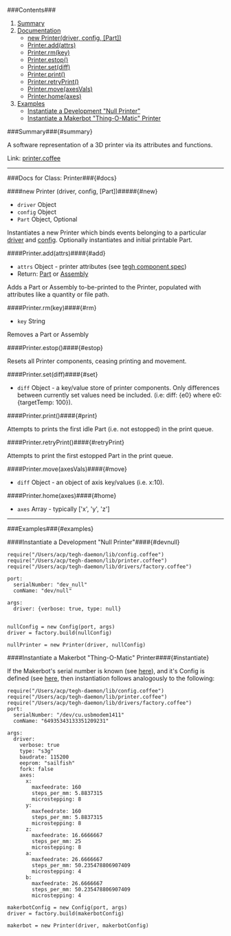 ###Contents###
1. [Summary](#summary)
2. [Documentation](#docs)
    - [new Printer(driver, config, \[Part\])](#new)
    - [Printer.add(attrs)](#add)
    - [Printer.rm(key)](#rm)
    - [Printer.estop()](#estop)
    - [Printer.set(diff)](#set)
    - [Printer.print()](#print)
    - [Printer.retryPrint()](#retryPrint)
    - [Printer.move(axesVals)](#move)
    - [Printer.home(axes)](#home)
3. [Examples](#examples)
    - [Instantiate a Development "Null Printer"](#devnull)
    - [Instantiate a Makerbot "Thing-O-Matic" Printer](#instantiate)

###Summary###{#summary}

A software representation of a 3D printer via its attributes and functions.

Link: [printer.coffee](https://github.com/acp-bionano/tegh-daemon/blob/tegh-daemon/lib/printer.coffee)

***

###Docs for Class: Printer###{#docs}

####new Printer (driver, config, \[Part\])#####{#new}
* `driver` Object
* `config` Object
* `Part` Object, Optional

Instantiates a new Printer which binds events belonging to a particular [driver](http://acp-instiki.herokuapp.com/wiki/show/driver.coffee) and [config](http://acp-instiki.herokuapp.com/wiki/show/config.coffee). Optionally instantiates and initial printable Part.

####Printer.add(attrs)####{#add}
* `attrs` Object - printer attributes (see  [tegh component spec](http://tegh.io/#components-reference))
* Return: [Part](http://acp-instiki.herokuapp.com/wiki/show/part.coffee) or [Assembly](http://acp-instiki.herokuapp.com/wiki/show/assembly.coffee)

Adds a Part or Assembly to-be-printed to the Printer, populated with attributes like a quantity or file path.

####Printer.rm(key)####{#rm}
* `key` String

Removes a Part or Assembly

####Printer.estop()####{#estop}

Resets all Printer components, ceasing printing and movement.

####Printer.set(diff)####{#set}
* `diff` Object - a key/value store of printer components. Only differences between currently set values need be included. (i.e:  diff: {e0} where e0: {targetTemp: 100}).


####Printer.print()####{#print}

Attempts to prints the first idle Part (i.e. not estopped) in the print queue.

####Printer.retryPrint()####{#retryPrint}

Attempts to print the first estopped Part in the print queue.

####Printer.move(axesVals)####{#move}
* `diff` Object - an object of axis key/values (i.e. x:10).

####Printer.home(axes)####{#home}
* `axes` Array - typically ['x', 'y', 'z']

***

###Examples###{#examples}

####Instantiate a Development "Null Printer"####{#devnull}

~~~
require("/Users/acp/tegh-daemon/lib/config.coffee")
require("/Users/acp/tegh-daemon/lib/printer.coffee")
require("/Users/acp/tegh-daemon/lib/drivers/factory.coffee")

port:
  serialNumber: "dev_null"
  comName: "dev/null"

args:
  driver: {verbose: true, type: null}


nullConfig = new Config(port, args)
driver = factory.build(nullConfig)

nullPrinter = new Printer(driver, nullConfig)

~~~

####Instantiate a Makerbot "Thing-O-Matic" Printer####{#instantiate}

If the Makerbot's serial number is known (see [here](http://acp-instiki.herokuapp.com/wiki/show/Serial+Communication#implementation)), and it's Config is defined (see [here](http://acp-instiki.herokuapp.com/wiki/show/config.coffee#makerbot), then instantiation follows analogously to the following:

~~~
require("/Users/acp/tegh-daemon/lib/config.coffee")
require("/Users/acp/tegh-daemon/lib/printer.coffee")
require("/Users/acp/tegh-daemon/lib/drivers/factory.coffee")
port:
  serialNumber: "/dev/cu.usbmodem1411"
  comName: "64935343133351209231"

args:
  driver:
    verbose: true
    type: "s3g"
    baudrate: 115200
    eeprom: "sailfish"
    fork: false
    axes:
      x:
        maxfeedrate: 160
        steps_per_mm: 5.8837315
        microstepping: 8
      y:
        maxfeedrate: 160
        steps_per_mm: 5.8837315
        microstepping: 8
      z:
        maxfeedrate: 16.6666667
        steps_per_mm: 25
        microstepping: 8
      a:
        maxfeedrate: 26.6666667
        steps_per_mm: 50.235478806907409
        microstepping: 4
      b:
        maxfeedrate: 26.6666667
        steps_per_mm: 50.235478806907409
        microstepping: 4

makerbotConfig = new Config(port, args)
driver = factory.build(makerbotConfig)

makerbot = new Printer(driver, makerbotConfig)

~~~